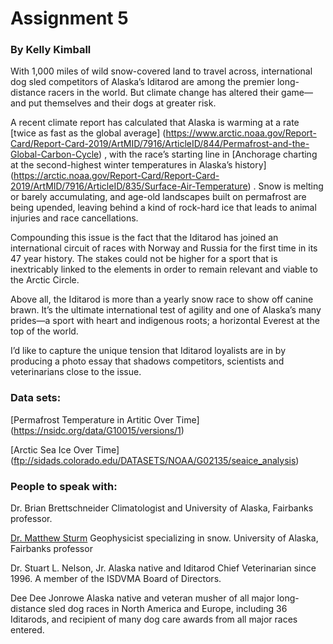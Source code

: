 # Assignment 5
 
### By Kelly Kimball
 
With 1,000 miles of wild snow-covered land to travel across, international dog sled competitors of Alaska’s Iditarod are among the premier long-distance racers in the world. But climate change has altered their game—and put themselves and their dogs at greater risk.
 
A recent climate report has calculated that Alaska is warming at a rate [twice as fast as the global average] (https://www.arctic.noaa.gov/Report-Card/Report-Card-2019/ArtMID/7916/ArticleID/844/Permafrost-and-the-Global-Carbon-Cycle) , with the race’s starting line in [Anchorage charting at the second-highest winter temperatures in Alaska’s history] (https://arctic.noaa.gov/Report-Card/Report-Card-2019/ArtMID/7916/ArticleID/835/Surface-Air-Temperature) . Snow is melting or barely accumulating, and age-old landscapes built on permafrost are being upended, leaving behind a kind of rock-hard ice that leads to animal injuries and race cancellations. 
 
Compounding this issue is the fact that the Iditarod has joined an international circuit of races with Norway and Russia for the first time in its 47 year history. The stakes could not be higher for a sport that is inextricably linked to the elements in order to remain relevant and viable to the Arctic Circle.
 
Above all, the Iditarod is more than a yearly snow race to show off canine brawn. It’s the ultimate international test of agility and one of Alaska’s many prides—a sport with heart and indigenous roots; a horizontal Everest at the top of the world.
 
I’d like to capture the unique tension that Iditarod loyalists are in by producing a photo essay that shadows competitors, scientists and veterinarians close to the issue. 
 
### Data sets:
[Permafrost Temperature in Artitic Over Time] (https://nsidc.org/data/G10015/versions/1) 
 
[Arctic Sea Ice Over Time] (ftp://sidads.colorado.edu/DATASETS/NOAA/G02135/seaice_analysis) 
 
### People to speak with: 
Dr. Brian Brettschneider
Climatologist and University of Alaska, Fairbanks professor.
 
[Dr. Matthew Sturm](https://uaf.edu/inspiring/sturm.php)
Geophysicist specializing in snow. University of Alaska, Fairbanks professor
 
Dr. Stuart L. Nelson, Jr.
Alaska native and Iditarod Chief Veterinarian since 1996. A member of the ISDVMA Board of Directors.
 
Dee Dee Jonrowe
Alaska native and veteran musher of all major long-distance sled dog races in North America and Europe, including 36 Iditarods, and recipient of many dog care awards from all major races entered.

